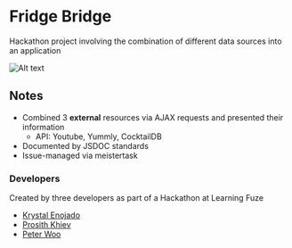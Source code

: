 # Fridge Bridge

Hackathon project involving the combination of different data sources into an application

![Alt text](/assets/readme.jpg?raw=true "Fridge Bridge")

## Notes
- Combined 3 **external** resources via AJAX requests and presented their information
    - API: Youtube, Yummly, CocktailDB
- Documented by JSDOC standards
- Issue-managed via meistertask 

### Developers
Created by three developers as part of a Hackathon at Learning Fuze
  - [Krystal Enojado](https://www.linkedin.com/in/kryseno/ "Krystal's LinkedIn")
  - [Prosith Khiev](https://www.linkedin.com/in/pkhiev/ "Prosith's LinkedIn")
  - [Peter Woo](https://www.linkedin.com/in/oowretep/ "Peter's LinkedIn")